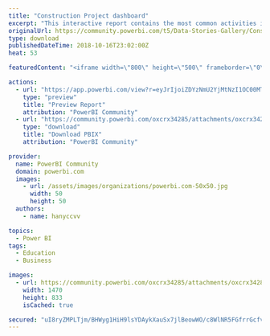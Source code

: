 ```yaml
---
title: "Construction Project dashboard"
excerpt: "This interactive report contains the most common activities in the construction projects along with their productivity rates hours per unit, a"
originalUrl: https://community.powerbi.com/t5/Data-Stories-Gallery/Construction-Project-dashboard/m-p/544131
type: download
publishedDateTime: 2018-10-16T23:02:00Z
heat: 53

featuredContent: "<iframe width=\"800\" height=\"500\" frameborder=\"0\" src=\"https://app.powerbi.com/view?r=eyJrIjoiZDYzNmU2YjMtNzI1OC00MTNlLWE5ZDgtZTMwZjg4YzY0ZDg4IiwidCI6IjQxZjZkMDg0LTZiMWUtNGM3YS04NmFjLTA2MmZmMGQ0NWY4NiIsImMiOjh9\"></iframe>"

actions:
  - url: "https://app.powerbi.com/view?r=eyJrIjoiZDYzNmU2YjMtNzI1OC00MTNlLWE5ZDgtZTMwZjg4YzY0ZDg4IiwidCI6IjQxZjZkMDg0LTZiMWUtNGM3YS04NmFjLTA2MmZmMGQ0NWY4NiIsImMiOjh9"
    type: "preview"
    title: "Preview Report"
    attribution: "PowerBI Community"
  - url: "https://community.powerbi.com/oxcrx34285/attachments/oxcrx34285/DataStoriesGallery/2299/2/productivity.pbix"
    type: "download"
    title: "Download PBIX"
    attribution: "PowerBI Community"

provider:
  name: PowerBI Community
  domain: powerbi.com
  images:
    - url: /assets/images/organizations/powerbi.com-50x50.jpg
      width: 50
      height: 50
  authors:
    - name: hanyccvv

topics:
  - Power BI
tags:
  - Education
  - Business

images:
  - url: https://community.powerbi.com/oxcrx34285/attachments/oxcrx34285/DataStoriesGallery/2299/1/Construction-Productivity-and-Activities-Interactive-Report.jpg
    width: 1470
    height: 833
    isCached: true

secured: "uI8ryZMPLTjm/BHWyg1HiH9lsYDAykXauSx7jlBeowWO/c8WlNR5FGfrrGcfvIOVk+tQeNLoGZCsxi2kwKWbGNvaRbG3vTAamE3Rl1omoEY72O8LGF9BmI4KYXcFD+8kIBmLWwB/B6WNQ5SSLEN97aPCNq5hD/vn94Rf5DKYWLy+8Hltqi/GRjiOS2m5Nx7UHbJ+aTkObdRsSYuvk3rnVeTWWTYKrdWIN/5qI/BuVo9Obe55rvguyIqMdFdrjgCTP29Ct+3zsdBz7GLXIiu4CUENgDLpYcvCPXK7HXlNyJGgzg0HLDsxpZMrv+8KBiy/lmwbgZnCHdm3+oVN277LgdvNnK1B5p47GftohqdGM/VUqKj5pQ9uXDq7FKjvfkIvfCDQHZjWpovPoq7l49BvzFgUDlZI2mBi62w2ppY6Ujk=;3Lp9YDaNaioRaOmWP8f2yg=="
---
```



